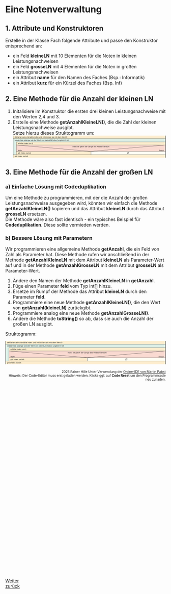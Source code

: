   <meta charset="utf-8" />
  <title>Informatik</title>
  <link rel="stylesheet" href="https://Hi2272.github.io/StyleMD.css">
 
 # Eine Notenverwaltung
## 1. Attribute und Konstruktoren
 Erstelle in der Klasse Fach folgende Attribute und passe den Konstruktor entsprechend an:  
 - ein Feld **kleineLN** mit 10 Elementen für die Noten in kleinen Leistungsnachweisen
 - ein Feld **grosseLN** mit 4 Elementen für die Noten in großen Leistungsnachweisen
 - ein Attribut **name** für den Namen des Faches (Bsp.: Informatik)
 - ein Attribut **kurz** für ein Kürzel des Faches (Bsp. Inf)
## 2. Eine Methode für die Anzahl der kleinen LN
1. Initalisiere im Konstruktor die ersten drei kleinen Leistungsnachweise mit den Werten 2,4 und 3.
2. Erstelle eine Methode **getAnzahlKleineLN()**, die die Zahl der kleinen Leistungsnachweise ausgibt.    
Setze hierzu dieses Struktogramm um:  
![alt text](StruktogrammgetAnzahl.png)  

## 3. Eine Methode für die Anzahl der großen LN
### a) Einfache Lösung mit Codeduplikation
Um eine Methode zu programmieren, mit der die Anzahl der großen Leistungsnachweise ausgegeben wird, könnten wir einfach die Methode **getAnzahlKleineLN()** kopieren und das Attribut **kleineLN** durch das Attribut **grosseLN** ersetzen.  
Die Methode wäre also fast identisch - ein typisches Beispiel für **Codeduplikation**. Diese sollte vermieden werden.
### b) Bessere Lösung mit Parametern
Wir programmieren eine allgemeine Methode **getAnzahl**, die ein Feld von Zahl als Parameter hat.  Diese Methode rufen wir anschließend in der Methode **getAnzahlKleineLN** mit dem Attribut **kleineLN** als Parameter-Wert auf und in der Methode **getAnzahlGrosseLN** mit dem Attribut **grosseLN** als Parameter-Wert.  
1.  Ändere den Namen der Methode **getAnzahlKleineLN** in **getAnzahl**.
2.  Füge einen Parameter **feld** vom Typ int[] hinzu.
3.  Ersetze im Rumpf der Methode das Attribut **kleineLN** durch den Parameter **feld**.
4.  Programmiere eine neue Methode **getAnzahlKleineLN()**, die den Wert von **getAnzahl(kleineLN)** zurückgibt.
5.  Programmiere analog eine neue Methode **getAnzahlGrosseLN()**.
6.  Ändere die Methode **toString()** so ab, dass sie auch die Anzahl der großen LN ausgibt.  

Struktogramm:  

![alt text](StruktogrammgetAnzahl.png)  

<div id="quelle" style="font-size: x-small; text-align: right;">
    2025 Rainer Hille  Unter Verwendung der  <a href='https://www.online-ide.de/'>Online-IDE von Martin Pabst</a><br>Hinweis: Der Code-Editor muss erst geladen werden. Klicke ggf. auf <b>Code Reset</b> um den Programmcode neu zu laden.

  </div>
  
  <section>
    <iframe
    srcdoc="<script>window.jo_doc = window.frameElement.textContent;</script><script src='https://Hi2272.github.io/include/js/includeide/includeIDE.js'></script>"
    width="100%" height="600" frameborder="0">
    {'id': 'Java', 'speed': 2000, 
    'withBottomPanel': true ,'withPCode': false ,'withConsole': true ,
    'withFileList': true ,'withErrorList': true}
    <script id="javaCode" type="plain/text" title="Fach.java" src="Fach.java"></script>
    <script id="javaCode" type="plain/text" title="Schueler.java" src="Schueler.java"></script>
  </script>
   </iframe>
</section>

[Weiter](../OIDE_Noten02MW/index.html)  
[zurück](../index.html)